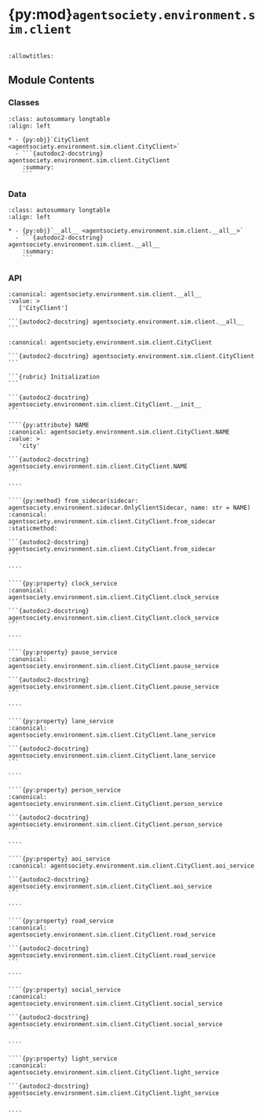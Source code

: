 # {py:mod}`agentsociety.environment.sim.client`

```{py:module} agentsociety.environment.sim.client
```

```{autodoc2-docstring} agentsociety.environment.sim.client
:allowtitles:
```

## Module Contents

### Classes

````{list-table}
:class: autosummary longtable
:align: left

* - {py:obj}`CityClient <agentsociety.environment.sim.client.CityClient>`
  - ```{autodoc2-docstring} agentsociety.environment.sim.client.CityClient
    :summary:
    ```
````

### Data

````{list-table}
:class: autosummary longtable
:align: left

* - {py:obj}`__all__ <agentsociety.environment.sim.client.__all__>`
  - ```{autodoc2-docstring} agentsociety.environment.sim.client.__all__
    :summary:
    ```
````

### API

````{py:data} __all__
:canonical: agentsociety.environment.sim.client.__all__
:value: >
   ['CityClient']

```{autodoc2-docstring} agentsociety.environment.sim.client.__all__
```

````

`````{py:class} CityClient(url: str, secure: bool = False)
:canonical: agentsociety.environment.sim.client.CityClient

```{autodoc2-docstring} agentsociety.environment.sim.client.CityClient
```

```{rubric} Initialization
```

```{autodoc2-docstring} agentsociety.environment.sim.client.CityClient.__init__
```

````{py:attribute} NAME
:canonical: agentsociety.environment.sim.client.CityClient.NAME
:value: >
   'city'

```{autodoc2-docstring} agentsociety.environment.sim.client.CityClient.NAME
```

````

````{py:method} from_sidecar(sidecar: agentsociety.environment.sidecar.OnlyClientSidecar, name: str = NAME)
:canonical: agentsociety.environment.sim.client.CityClient.from_sidecar
:staticmethod:

```{autodoc2-docstring} agentsociety.environment.sim.client.CityClient.from_sidecar
```

````

````{py:property} clock_service
:canonical: agentsociety.environment.sim.client.CityClient.clock_service

```{autodoc2-docstring} agentsociety.environment.sim.client.CityClient.clock_service
```

````

````{py:property} pause_service
:canonical: agentsociety.environment.sim.client.CityClient.pause_service

```{autodoc2-docstring} agentsociety.environment.sim.client.CityClient.pause_service
```

````

````{py:property} lane_service
:canonical: agentsociety.environment.sim.client.CityClient.lane_service

```{autodoc2-docstring} agentsociety.environment.sim.client.CityClient.lane_service
```

````

````{py:property} person_service
:canonical: agentsociety.environment.sim.client.CityClient.person_service

```{autodoc2-docstring} agentsociety.environment.sim.client.CityClient.person_service
```

````

````{py:property} aoi_service
:canonical: agentsociety.environment.sim.client.CityClient.aoi_service

```{autodoc2-docstring} agentsociety.environment.sim.client.CityClient.aoi_service
```

````

````{py:property} road_service
:canonical: agentsociety.environment.sim.client.CityClient.road_service

```{autodoc2-docstring} agentsociety.environment.sim.client.CityClient.road_service
```

````

````{py:property} social_service
:canonical: agentsociety.environment.sim.client.CityClient.social_service

```{autodoc2-docstring} agentsociety.environment.sim.client.CityClient.social_service
```

````

````{py:property} light_service
:canonical: agentsociety.environment.sim.client.CityClient.light_service

```{autodoc2-docstring} agentsociety.environment.sim.client.CityClient.light_service
```

````

`````
